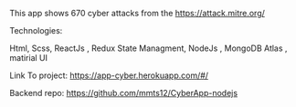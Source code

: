 This app shows 670 cyber attacks from the https://attack.mitre.org/

Technologies:

Html, Scss, ReactJs , Redux State Managment, NodeJs , MongoDB Atlas , matirial UI

Link To project: https://app-cyber.herokuapp.com/#/

Backend repo: https://github.com/mmts12/CyberApp-nodejs
